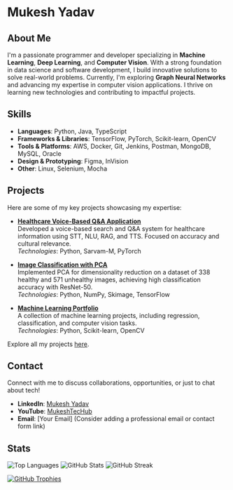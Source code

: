 # Mukesh Yadav

## About Me
I'm a passionate programmer and developer specializing in **Machine Learning**, **Deep Learning**, and **Computer Vision**. With a strong foundation in data science and software development, I build innovative solutions to solve real-world problems. Currently, I'm exploring **Graph Neural Networks** and advancing my expertise in computer vision applications. I thrive on learning new technologies and contributing to impactful projects.

## Skills
- **Languages**: Python, Java, TypeScript
- **Frameworks & Libraries**: TensorFlow, PyTorch, Scikit-learn, OpenCV
- **Tools & Platforms**: AWS, Docker, Git, Jenkins, Postman, MongoDB, MySQL, Oracle
- **Design & Prototyping**: Figma, InVision
- **Other**: Linux, Selenium, Mocha

## Projects
Here are some of my key projects showcasing my expertise:

- **[Healthcare Voice-Based Q&A Application](https://github.com/eryadavmukesh/healthcare-qa)**  
  Developed a voice-based search and Q&A system for healthcare information using STT, NLU, RAG, and TTS. Focused on accuracy and cultural relevance.  
  *Technologies*: Python, Sarvam-M, PyTorch

- **[Image Classification with PCA](https://github.com/eryadavmukesh/image-classification)**  
  Implemented PCA for dimensionality reduction on a dataset of 338 healthy and 571 unhealthy images, achieving high classification accuracy with ResNet-50.  
  *Technologies*: Python, NumPy, Skimage, TensorFlow

- **[Machine Learning Portfolio](https://github.com/eryadavmukesh/Machine_Learning)**  
  A collection of machine learning projects, including regression, classification, and computer vision tasks.  
  *Technologies*: Python, Scikit-learn, OpenCV

Explore all my projects [here](https://github.com/eryadavmukesh?tab=repositories).

## Contact
Connect with me to discuss collaborations, opportunities, or just to chat about tech!

- **LinkedIn**: [Mukesh Yadav](https://www.linkedin.com/in/eryadavmukesh/)
- **YouTube**: [MukeshTecHub](https://www.youtube.com/channel/UCEhl8ROa9ayyYJ64DpMG9OQ/featured)
- **Email**: [Your Email] (Consider adding a professional email or contact form link)

## Stats
<p>
  <img src="https://github-readme-stats.vercel.app/api/top-langs?username=eryadavmukesh&show_icons=true&locale=en&layout=compact" alt="Top Languages" />
  <img src="https://github-readme-stats.vercel.app/api?username=eryadavmukesh&showIcons=true&locale=en" alt="GitHub Stats" />
  <img src="https://github-readme-streak-stats.herokuapp.com/?user=eryadavmukesh" alt="GitHub Streak" />
</p>

<p>
  <a href="https://github.com/ryo-ma/github-profile-trophy">
    <img src="https://github-profile-trophy.vercel.app/?username=eryadavmukesh" alt="GitHub Trophies" />
  </a>
</p>
